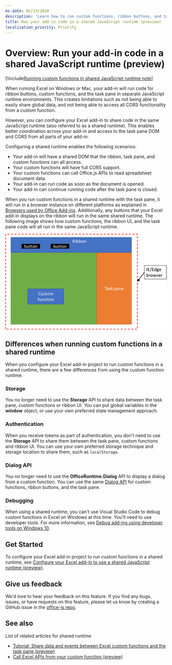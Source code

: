 ```yaml
---
ms.date: 02/13/2020
description: 'Learn how to run custom functions, ribbon buttons, and task pane code in a the same JavaScript runtime to coordinate scenarios across your add-in.'
title: Run your add-in code in a shared JavaScript runtime (preview)
localization_priority: Priority
---
```


# Overview: Run your add-in code in a shared JavaScript runtime (preview)

[!include[Running custom functions in shared JavaScript runtime note](../includes/excel-shared-runtime-preview-note.md)]

When running Excel on Windows or Mac, your add-in will run code for ribbon buttons, custom functions, and the task pane in separate JavaScript runtime environments. This creates limitations such as not being able to easily share global data, and not being able to access all CORS functionality from a custom function.

However, you can configure your Excel add-in to share code in the same JavaScript runtime (also referred to as a shared runtime). This enables better coordination across your add-in and access to the task pane DOM and CORS from all parts of your add-in.

Configuring a shared runtime enables the following scenarios:

- Your add-in will have a shared DOM that the ribbon, task pane, and custom functions can all access.
- Your custom functions will have full CORS support.
- Your custom functions can call Office.js APIs to read spreadsheet document data.
- Your add-in can run code as soon as the document is opened.
- Your add-in can continue running code after the task pane is closed.

When you run custom functions in a shared runtime with the task pane, it will run in a browser instance on different platforms as explained in [Browsers used by Office Add-ins](../concepts/browsers-used-by-office-web-add-ins.md). Additionally, any buttons that your Excel add-in displays on the ribbon will run in the same shared runtime. The following image shows how custom functions, the ribbon UI, and the task pane code will all run in the same JavaScript runtime.

![Custom functions running in the shared runtime with ribbon buttons and the task pane in Excel](../images/custom-functions-in-browser-runtime.png)

## Differences when running custom functions in a shared runtime

When you configure your Excel add-in project to run custom functions in a shared runtime, there are a few differences from using the custom function runtime.

### Storage

You no longer need to use the **Storage** API to share data between the task pane, custom functions or ribbon UI. You can put global variables in the **window** object, or use your own preferred state management approach.

### Authentication

When you receive tokens as part of authentication, you don't need to use the **Storage** API to share them between the task pane, custom functions and ribbon UI. You can use your own preferred storage technique and storage location to share them, such as `localStorage`.

### Dialog API

You no longer need to use the **OfficeRuntime.Dialog** API to display a dialog from a custom function. You can use the same [Dialog API](../develop/dialog-api-in-office-add-ins.md) for custom functions, ribbon buttons, and the task pane.

### Debugging

When using a shared runtime, you can't use Visual Studio Code to debug custom functions in Excel on Windows at this time. You'll need to use developer tools. For more information, see [Debug add-ins using developer tools on Windows 10](../testing/debug-add-ins-using-f12-developer-tools-on-windows-10.md).

## Get Started

To configure your Excel add-in project to run custom functions in a shared runtime, see [Configure your Excel add-in to use a shared JavaScript runtime (preview)](configure-your-add-in-to-use-a-shared-runtime.md).

## Give us feedback

We'd love to hear your feedback on this feature. If you find any bugs, issues, or have requests on this feature, please let us know by creating a GitHub issue in the [office-js repo](https://github.com/OfficeDev/office-js).

## See also

List of related articles for shared runtime
- [Tutorial: Share data and events between Excel custom functions and the task pane (preview)](../tutorials/share-data-and-events-between-custom-functions-and-the-task-pane-tutorial.md)
- [Call Excel APIs from your custom function (preview)](call-excel-apis-from-custom-function.md)
